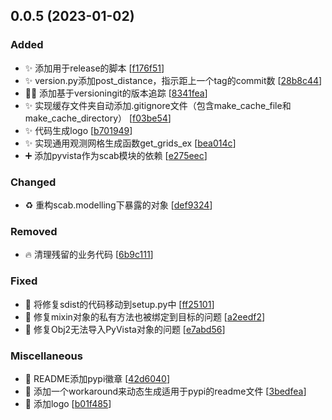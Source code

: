 
## 0.0.5 (2023-01-02)

### Added

- ✨ 添加用于release的脚本 [[f176f51](https://github.com/yanang007/metalpy/commit/f176f511169f967a95e2da27e4b0aa126ceaa781)]
- ✨ version.py添加post_distance，指示距上一个tag的commit数 [[28b8c44](https://github.com/yanang007/metalpy/commit/28b8c4467686794dd05d8eab50ff59a74df62d1d)]
- 👷‍♂️ 添加基于versioningit的版本追踪 [[8341fea](https://github.com/yanang007/metalpy/commit/8341fea4ecc6a1732244f1e859a423aa9ed20ed9)]
- ✨ 实现缓存文件夹自动添加.gitignore文件（包含make_cache_file和make_cache_directory） [[f03be54](https://github.com/yanang007/metalpy/commit/f03be5420cc7a04951e84359167fc9f2acd19620)]
- ✨ 代码生成logo [[b701949](https://github.com/yanang007/metalpy/commit/b70194971ec820e3a9b1a55788f454149ab5563c)]
- ✨ 实现通用观测网格生成函数get_grids_ex [[bea014c](https://github.com/yanang007/metalpy/commit/bea014ceb9cc484afc288800d00cf630dc3bc4ad)]
- ➕ 添加pyvista作为scab模块的依赖 [[e275eec](https://github.com/yanang007/metalpy/commit/e275eecece72ae1e8219ae3cfad1bbb5a585330c)]

### Changed

- ♻️ 重构scab.modelling下暴露的对象 [[def9324](https://github.com/yanang007/metalpy/commit/def932424203cd548625cd542a2e8bf469674bdc)]

### Removed

- 🔥 清理残留的业务代码 [[6b9c111](https://github.com/yanang007/metalpy/commit/6b9c111eeb36a0123db16a865e8881db24d31a96)]

### Fixed

- 💚 将修复sdist的代码移动到setup.py中 [[ff25101](https://github.com/yanang007/metalpy/commit/ff25101568f7b76a7d0e6faaa69b93fede8ad73f)]
- 🐛 修复mixin对象的私有方法也被绑定到目标的问题 [[a2eedf2](https://github.com/yanang007/metalpy/commit/a2eedf257e857ec09d6c278e0a1398bc40c2623c)]
- 🐛 修复Obj2无法导入PyVista对象的问题 [[e7abd56](https://github.com/yanang007/metalpy/commit/e7abd566be51f857282ad531721d77c11f7ac10a)]

### Miscellaneous

- 📝 README添加pypi徽章 [[42d6040](https://github.com/yanang007/metalpy/commit/42d60401423746ce389dfab47d7e10634eb33ab3)]
- 📝 添加一个workaround来动态生成适用于pypi的readme文件 [[3bedfea](https://github.com/yanang007/metalpy/commit/3bedfeabde27c56d4e5c6ef2dbeaed222f4f92b9)]
- 📝 添加logo [[b01f485](https://github.com/yanang007/metalpy/commit/b01f48589a5dce4213731533c773fb1c64ec1a48)]


